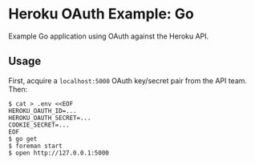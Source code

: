 # Heroku OAuth Example: Go

Example Go application using OAuth against the Heroku API.

## Usage

First, acquire a `localhost:5000` OAuth key/secret pair from the API team. Then:

```
$ cat > .env <<EOF
HEROKU_OAUTH_ID=...
HEROKU_OAUTH_SECRET=...
COOKIE_SECRET=...
EOF
$ go get
$ foreman start
$ open http://127.0.0.1:5000
```
